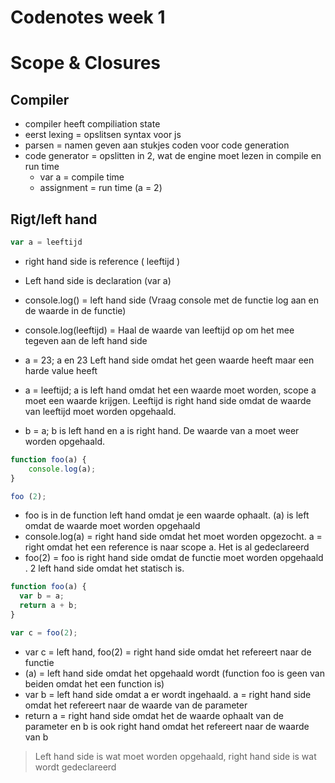 # Codenotes week 1

# Scope & Closures

## Compiler
* compiler heeft compiliation state
* eerst lexing = opslitsen syntax voor js
* parsen = namen geven aan stukjes coden voor code generation
* code generator = opslitten in 2, wat de engine moet lezen in compile en run time
  * var a = compile time
  * assignment = run time (a = 2)

## Rigt/left hand

```javascript
var a = leeftijd
```

* right hand side is reference ( leeftijd )
* Left hand side is declaration (var a)

* console.log() = left hand side (Vraag console met de functie log aan en de waarde in de functie)
* console.log(leeftijd) = Haal de waarde van leeftijd op om het mee tegeven aan de left hand side

* a = 23;  a en 23 Left hand side omdat het geen waarde heeft maar een harde value heeft
* a = leeftijd; a is left hand omdat het een waarde moet worden, scope a moet een waarde krijgen. Leeftijd is right hand side omdat de waarde van leeftijd moet worden opgehaald.
* b = a; b is left hand en a is right hand. De waarde van a moet weer worden opgehaald.

```javascript
function foo(a) {
    console.log(a);
}

foo (2);
```

* foo is in de function left hand omdat je een waarde ophaalt. (a) is left omdat de waarde moet worden opgehaald
* console.log(a) = right hand side omdat het moet worden opgezocht. a = right omdat het een reference is naar scope a. Het is al gedeclareerd
* foo(2) = foo is right hand side omdat de functie moet worden opgehaald . 2 left hand side omdat het statisch is.

```javascript
function foo(a) {
  var b = a;
  return a + b;
}

var c = foo(2);
```

* var c = left hand, foo(2) = right hand side omdat het refereert naar de functie
* (a) = left hand side omdat het opgehaald wordt (function foo is geen van beiden omdat het een function is)
* var b = left hand side omdat a er wordt ingehaald. a = right hand side omdat het refereert naar de waarde van de parameter
* return a = right hand side omdat het de waarde ophaalt van de parameter en b is ook right hand omdat het refereert naar de waarde van b

> Left hand side is wat moet worden opgehaald, right hand side is wat wordt gedeclareerd